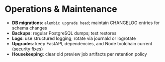 # Operations & Maintenance

- **DB migrations**: `alembic upgrade head`; maintain CHANGELOG entries for schema changes
- **Backups**: regular PostgreSQL dumps; test restores
- **Logs**: use structured logging; rotate via journald or logrotate
- **Upgrades**: keep FastAPI, dependencies, and Node toolchain current (security fixes)
- **Housekeeping**: clear old preview job artifacts per retention policy
